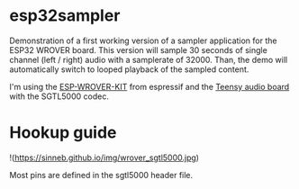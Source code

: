 # esp32sampler

Demonstration of a first working version of a sampler application for the ESP32 WROVER board. This version will sample 30 seconds of single channel (left / right) audio with a samplerate of 32000. Than, the demo will automatically switch to looped playback of the sampled content. 

I'm using the [ESP-WROVER-KIT](https://docs.espressif.com/projects/esp-idf/en/latest/get-started/get-started-wrover-kit.html) from espressif and the [Teensy audio board](https://www.pjrc.com/store/teensy3_audio.html) with the SGTL5000 codec.


# Hookup guide

!(https://sinneb.github.io/img/wrover_sgtl5000.jpg)

Most pins are defined in the sgtl5000 header file. 